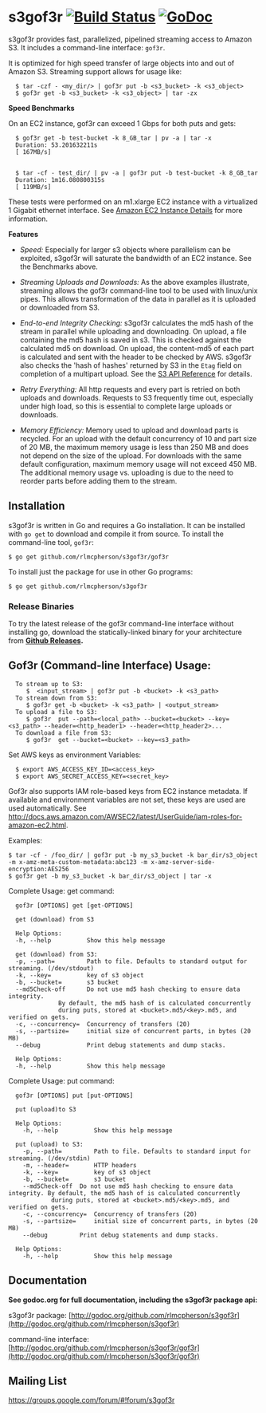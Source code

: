 # s3gof3r  [![Build Status](https://travis-ci.org/rlmcpherson/s3gof3r.svg?branch=master)](https://travis-ci.org/rlmcpherson/s3gof3r) [![GoDoc](https://godoc.org/github.com/rlmcpherson/s3gof3r?status.png)](https://godoc.org/github.com/rlmcpherson/s3gof3r)

s3gof3r provides fast, parallelized, pipelined streaming access to Amazon S3. It includes a command-line interface: `gof3r`.

It is optimized for high speed transfer of large objects into and out of Amazon S3. Streaming support allows for usage like:

```
  $ tar -czf - <my_dir/> | gof3r put -b <s3_bucket> -k <s3_object>    
  $ gof3r get -b <s3_bucket> -k <s3_object> | tar -zx
```


**Speed Benchmarks**

On an EC2 instance, gof3r can exceed 1 Gbps for both puts and gets:

```
  $ gof3r get -b test-bucket -k 8_GB_tar | pv -a | tar -x
  Duration: 53.201632211s
  [ 167MB/s]
  

  $ tar -cf - test_dir/ | pv -a | gof3r put -b test-bucket -k 8_GB_tar
  Duration: 1m16.080800315s
  [ 119MB/s]
```

These tests were performed on an m1.xlarge EC2 instance with a virtualized 1 Gigabit ethernet interface. See [Amazon EC2 Instance Details](http://aws.amazon.com/ec2/instance-types/instance-details/) for more information.


**Features**

- *Speed:* Especially for larger s3 objects where parallelism can be exploited, s3gof3r will saturate the bandwidth of an EC2 instance. See the Benchmarks above.

- *Streaming Uploads and Downloads:* As the above examples illustrate, streaming allows the gof3r command-line tool to be used with linux/unix pipes. This allows transformation of the data in parallel as it is uploaded or downloaded from S3.

- *End-to-end Integrity Checking:* s3gof3r calculates the md5 hash of the stream in parallel while uploading and downloading. On upload, a file containing the md5 hash is saved in s3. This is checked against the calculated md5 on download. On upload, the content-md5 of each part is calculated and sent with the header to be checked by AWS. s3gof3r also checks the 'hash of hashes' returned by S3 in the `Etag` field on completion of a multipart upload. See the [S3 API Reference](http://docs.aws.amazon.com/AmazonS3/latest/API/mpUploadComplete.html) for details.

- *Retry Everything:* All http requests and every part is retried on both uploads and downloads. Requests to S3 frequently time out, especially under high load, so this is essential to complete large uploads or downloads.

- *Memory Efficiency:* Memory used to upload and download parts is recycled. For an upload with the default concurrency of 10 and part size of 20 MB, the maximum memory usage is less than 250 MB and does not depend on the size of the upload. For downloads with the same default configuration, maximum memory usage will not exceed 450 MB. The additional memory usage vs. uploading is due to the need to reorder parts before adding them to the stream.




## Installation ##

s3gof3r is written in Go and requires a Go installation. It can be installed with `go get` to download and compile it from source. To install the command-line tool, `gof3r`:

    $ go get github.com/rlmcpherson/s3gof3r/gof3r
    
To install just the package for use in other Go programs:

    $ go get github.com/rlmcpherson/s3gof3r

### Release Binaries ###

To try the latest release of the gof3r command-line interface without installing go, download the statically-linked binary for your architecture from **[Github Releases](https://github.com/rlmcpherson/s3gof3r/releases).**



## Gof3r (Command-line Interface) Usage: ##

 ```
   To stream up to S3:
      $  <input_stream> | gof3r put -b <bucket> -k <s3_path>
   To stream down from S3:
      $ gof3r get -b <bucket> -k <s3_path> | <output_stream>
   To upload a file to S3:
      $ gof3r  put --path=<local_path> --bucket=<bucket> --key=<s3_path> --header=<http_header1> --header=<http_header2>...
   To download a file from S3:
      $ gof3r  get --bucket=<bucket> --key=<s3_path>
```

 Set AWS keys as environment Variables:

```
  $ export AWS_ACCESS_KEY_ID=<access_key>
  $ export AWS_SECRET_ACCESS_KEY=<secret_key>
```

Gof3r also supports IAM role-based keys from EC2 instance metadata. If available and environment variables are not set, these keys are used are used automatically. See http://docs.aws.amazon.com/AWSEC2/latest/UserGuide/iam-roles-for-amazon-ec2.html.

 Examples:

  ```
  $ tar -cf - /foo_dir/ | gof3r put -b my_s3_bucket -k bar_dir/s3_object -m x-amz-meta-custom-metadata:abc123 -m x-amz-server-side-encryption:AES256
  $ gof3r get -b my_s3_bucket -k bar_dir/s3_object | tar -x
  ```
 Complete Usage: get command:

 ```
   gof3r [OPTIONS] get [get-OPTIONS]

   get (download) from S3

   Help Options:
   -h, --help          Show this help message

   get (download) from S3:
   -p, --path=         Path to file. Defaults to standard output for streaming. (/dev/stdout)
   -k, --key=          key of s3 object
   -b, --bucket=       s3 bucket
   --md5Check-off      Do not use md5 hash checking to ensure data integrity.
		       By default, the md5 hash of is calculated concurrently
		       during puts, stored at <bucket>.md5/<key>.md5, and verified on gets.
   -c, --concurrency=  Concurrency of transfers (20)
   -s, --partsize=     initial size of concurrent parts, in bytes (20 MB)
   --debug             Print debug statements and dump stacks.

   Help Options:
   -h, --help          Show this help message
```

 Complete Usage: put command:

 ```
   gof3r [OPTIONS] put [put-OPTIONS]

   put (upload)to S3

   Help Options:
     -h, --help          Show this help message

   put (upload) to S3:
     -p, --path=         Path to file. Defaults to standard input for streaming. (/dev/stdin)
     -m, --header=       HTTP headers
     -k, --key=          key of s3 object
     -b, --bucket=       s3 bucket
	 --md5Check-off  Do not use md5 hash checking to ensure data integrity. By default, the md5 hash of is calculated concurrently
			 during puts, stored at <bucket>.md5/<key>.md5, and verified on gets.
     -c, --concurrency=  Concurrency of transfers (20)
     -s, --partsize=     initial size of concurrent parts, in bytes (20 MB)
	 --debug         Print debug statements and dump stacks.

   Help Options:
     -h, --help          Show this help message
 ```
 
## Documentation ##

**See godoc.org for full documentation, including the s3gof3r package api:**

s3gof3r package: [http://godoc.org/github.com/rlmcpherson/s3gof3r](http://godoc.org/github.com/rlmcpherson/s3gof3r)

command-line interface: [http://godoc.org/github.com/rlmcpherson/s3gof3r/gof3r](http://godoc.org/github.com/rlmcpherson/s3gof3r/gof3r)

## Mailing List ##

https://groups.google.com/forum/#!forum/s3gof3r
